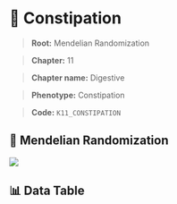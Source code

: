 # 🧪 Constipation

> **Root:** Mendelian Randomization

> **Chapter:** 11  

> **Chapter name:** Digestive

> **Phenotype:** Constipation  

> **Code:** `K11_CONSTIPATION`

## 🧬 Mendelian Randomization  

<img src="/MR/Figures/Forward/K11_CONSTIPATION.png"/>

## 📊 Data Table

<CsvTableMRF src="/MR_Data/Forward/K11_CONSTIPATION.csv"/>
